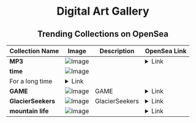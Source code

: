 <div align="center">

# Digital Art Gallery

## Trending Collections on OpenSea

| Collection Name                             | Image                                                                                     | Description              | OpenSea Link                                                                                          |
|---------------------------------------------|-------------------------------------------------------------------------------------------|--------------------------|--------------------------------------------------------------------------------------------------------|
| **MP3** | ![Image](https://i.seadn.io/s/raw/files/211d88b939ad5a4c82ee9440bf5e590f.jpg?w=500&auto=format?w=200&auto=format) |  | <details><summary>Link</summary>[MP3](https://opensea.io/collection/mp3-10)</details> |
| **time** | ![Image](https://i.seadn.io/s/raw/files/a9948ac4276698d9da47ce4e0f93e1c6.jpg?w=500&auto=format?w=200&auto=format) | 
For a long time | <details><summary>Link</summary>[time](https://opensea.io/collection/time-265)</details> |
| **GAME** | ![Image](https://i.seadn.io/s/raw/files/a8a2c0a88f9c97ecb9746d169ffb566b.png?w=500&auto=format?w=200&auto=format) | GAME | <details><summary>Link</summary>[GAME](https://opensea.io/collection/game-209)</details> |
| **GlacierSeekers** | ![Image](https://i.seadn.io/s/raw/files/d193d66322e91094f538a6cdeee13f94.jpg?w=500&auto=format?w=200&auto=format) | GlacierSeekers | <details><summary>Link</summary>[GlacierSeekers](https://opensea.io/collection/glacierseekers)</details> |
| **mountain life** | ![Image](https://i.seadn.io/s/raw/files/9eac96037128aee829316fe0994209da.jpg?w=500&auto=format?w=200&auto=format) |  | <details><summary>Link</summary>[mountain life](https://opensea.io/collection/mountain-life-3)</details> |

</div>